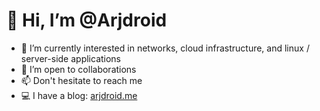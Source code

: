 <h1> 👋 Hi, I’m @Arjdroid </h1>

- 👀 I’m currently interested in networks, cloud infrastructure, and linux / server-side applications
- 💞️ I’m open to collaborations
- 📫 Don't hesitate to reach me
- 💻 I have a blog: [arjdroid.me](https://arjdroid.me)

<!---
Arjdroid/Arjdroid is a ✨ special ✨ repository because its `README.md` (this file) appears on your GitHub profile.
You can click the Preview link to take a look at your changes.
--->
